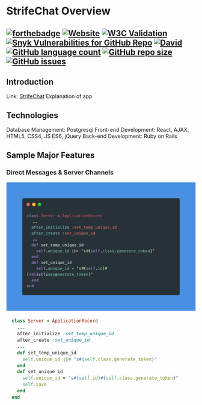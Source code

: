 # StrifeChat Overview
[![forthebadge](https://forthebadge.com/images/badges/gluten-free.svg)](https://forthebadge.com)
[![Website](https://img.shields.io/website?down_color=red&down_message=dyno%20down&style=for-the-badge&up_message=dyno%20up&url=https%3A%2F%2Fstrifechat.herokuapp.com)](https://strifechat.herokuapp.com/) [![W3C Validation](https://img.shields.io/w3c-validation/html?style=for-the-badge&targetUrl=https%3A%2F%2Fstrifechat.herokuapp.com%2F)](https://validator.nu/?doc=https%3A%2F%2Fstrifechat.herokuapp.com%2F)
[![Snyk Vulnerabilities for GitHub Repo](https://img.shields.io/snyk/vulnerabilities/github/jessewarren-aa/strifechat?style=for-the-badge)](https://snyk.io/test/) [![David](https://img.shields.io/david/jessewarren-aa/strifechat?style=for-the-badge)](https://github.com/jessewarren-aa/strifechat/network/dependencies)
[![GitHub language count](https://img.shields.io/github/languages/count/jessewarren-aa/strifechat?style=for-the-badge)](https://github.com/jessewarren-aa/strifechat/search?l=Ruby) [![GitHub repo size](https://img.shields.io/github/repo-size/jessewarren-aa/strifechat?style=for-the-badge)](https://github.com/jessewarren-aa/strifechat) [![GitHub issues](https://img.shields.io/github/issues/jessewarren-aa/strifechat?style=for-the-badge)](https://github.com/jessewarren-aa/strifechat/issues)
---
## Introduction
Link: [StrifeChat](https://strifechat.herokuapp.com/)
Explanation of app

## Technologies
Database Management: Postgresql
Front-end Development: React, AJAX, HTML5, CSS4, JS ES6, jQuery
Back-end Development: Ruby on Rails

## Sample Major Features
### Direct Messages & Server Channels

![Unique ID](/app/assets/images/unique_id_code.png)
```ruby
  class Server < ApplicationRecord
    ...
    after_initialize :set_temp_unique_id
    after_create :set_unique_id 
    ...
    def set_temp_unique_id
      self.unique_id ||= "s#{self.class.generate_token}"
    end
    def set_unique_id
      self.unique_id = "s#{self.id}#{self.class.generate_token}"
      self.save
    end
  end
```


